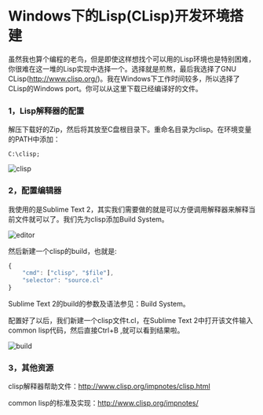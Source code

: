 Windows下的Lisp(CLisp)开发环境搭建
======

虽然我也算个编程的老鸟，但是即使这样想找个可以用的Lisp环境也是特别困难，你很难在这一堆的Lisp实现中选择一个。选择就是煎熬，最后我选择了GNU CLisp(http://www.clisp.org/)。我在Windows下工作时间较多，所以选择了CLisp的Windows port。你可以从这里下载已经编译好的文件。

### 1，Lisp解释器的配置
解压下载好的Zip，然后将其放至C盘根目录下。重命名目录为clisp。在环境变量的PATH中添加：

`C:\clisp;`

![clisp](http://images.cnitblog.com/blog/72292/201304/19155632-f8848e0c0c7d49daaa3d84777f61f853.png)

### 2，配置编辑器

我使用的是Sublime Text 2，其实我们需要做的就是可以方便调用解释器来解释当前文件就可以了。我们先为clisp添加Build System。

![editor](http://images.cnitblog.com/blog/72292/201304/19155508-94eac71704d9418eae2fe174cf135fdb.png)

然后新建一个clisp的build，也就是:

```javascript
{
    "cmd": ["clisp", "$file"],
    "selector": "source.cl"
}
```

Sublime Text 2的build的参数及语法参见：Build System。

配置好了以后，我们新建一个clisp文件t.cl，在Sublime Text 2中打开该文件输入common lisp代码，然后直接Ctrl+B ,就可以看到结果啦。

![build](http://images.cnitblog.com/blog/72292/201304/19155633-dbbc2c4725b44e859e136cdb2f771bad.png)

 

### 3，其他资源

clisp解释器帮助文件：http://www.clisp.org/impnotes/clisp.html

common lisp的标准及实现：http://www.clisp.org/impnotes/
